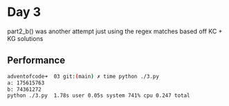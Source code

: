 # Day 3

part2_b() was another attempt just using the regex matches based off KC + KG solutions

## Performance
```bash
adventofcode➜  03 git:(main) ✗ time python ./3.py
a: 175615763
b: 74361272
python ./3.py  1.78s user 0.05s system 741% cpu 0.247 total
```